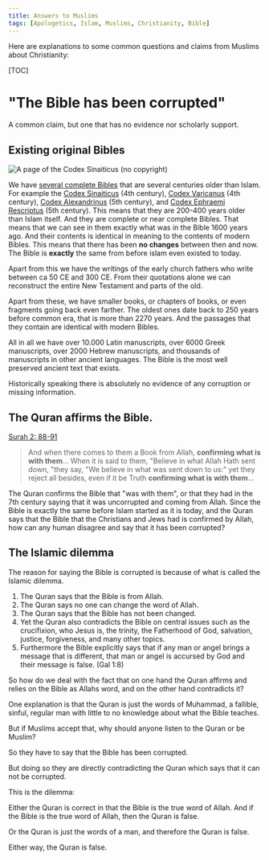 ```yaml
---
title: Answers to Muslims
tags: [Apologetics, Islam, Muslims, Christianity, Bible]
---
```


Here are explanations to some common questions and claims from Muslims about Christianity:

[TOC]

# "The Bible has been corrupted"

A common claim, but one that has no evidence nor scholarly support.

## Existing original Bibles 

![A page of the Codex Sinaiticus (no copyright)](https://i.ibb.co/Lt4Gp7x/E551885-E-A821-43-FC-A61-A-727941-A4-FCB2.jpg)

We have [several complete Bibles](https://en.m.wikipedia.org/wiki/Great_uncial_codices) that are several centuries older than Islam. For example the [Codex Sinaiticus](https://en.m.wikipedia.org/wiki/Codex_Sinaiticus) (4th century), [Codex Varicanus](https://en.m.wikipedia.org/wiki/Codex_Vaticanus) (4th century), [Codex Alexandrinus](https://en.m.wikipedia.org/wiki/Codex_Alexandrinus) (5th century), and [Codex Ephraemi Rescriptus](https://en.m.wikipedia.org/wiki/Codex_Ephraemi_Rescriptus) (5th century). This means that they are 200-400 years older than Islam itself. And they are complete or near complete Bibles. That means that we can see in them exactly what was in the Bible 1600 years ago. And their contents is identical in meaning to the contents of modern Bibles. This means that there has been **no changes** between then and now. The Bible is **exactly** the same from before islam even existed to today.

Apart from this we have the writings of the early church fathers who write between ca 50 CE and 300 CE. From their quotations alone we can reconstruct the entire New Testament and parts of the old.

Apart from these, we have smaller books, or chapters of books, or even fragments going back even farther. The oldest ones date back to 250 years before common era, that is more than 2270 years. And the passages that they contain are identical with modern Bibles.

All in all we have over 10.000 Latin manuscripts, over 6000 Greek manuscripts, over 2000 Hebrew manuscripts, and thousands of manuscripts in other ancient languages. The Bible is the most well preserved ancient text that exists. 

Historically speaking there is absolutely no evidence of any corruption or missing information.

## The Quran affirms the Bible.

[Surah 2: 88-91](https://quran.com/2/88-91)

> And when there comes to them a Book from Allah, **confirming what is with them**… When it is said to them, "Believe in what Allah Hath sent down, "they say, "We believe in what was sent down to us:" yet they reject all besides, even if it be Truth **confirming what is with them**…

The Quran confirms the Bible that "was with them", or that they had in the 7th century saying that it was uncorrupted and coming from Allah. Since the Bible is exactly the same before Islam started as it is today, and the Quran says that the Bible that the Christians and Jews had is confirmed by Allah, how can any human disagree and say that it has been corrupted?

## The Islamic dilemma 

The reason for saying the Bible is corrupted is because of what is called the Islamic dilemma.

1. The Quran says that the Bible is from Allah.
2. The Quran says no one can change the word of Allah.
3. The Quran says that the Bible has not been changed.
4. Yet the Quran also contradicts the Bible on central issues such as the crucifixion, who Jesus is, the trinity, the Fatherhood of God, salvation, justice, forgiveness, and many other topics.
5. Furthermore the Bible explicitly says that if any man or angel brings a message that is different, that man or angel is accursed by God and their message is false. (Gal 1:8)

So how do we deal with the fact that on one hand the Quran affirms and relies on the Bible as Allahs word, and on the other hand contradicts it?

One explanation is that the Quran is just the words of Muhammad, a fallible, sinful, regular man with little to no knowledge about what the Bible teaches.

But if Muslims accept that, why should anyone listen to the Quran or be Muslim? 

So they have to say that the Bible has been corrupted.

But doing so they are directly contradicting the Quran which says that it can not be corrupted.

This is the dilemma:

Either the Quran is correct in that the Bible is the true word of Allah. And if the Bible is the true word of Allah, then the Quran is false.

Or the Quran is just the words of a man, and therefore the Quran is false.

Either way, the Quran is false.




